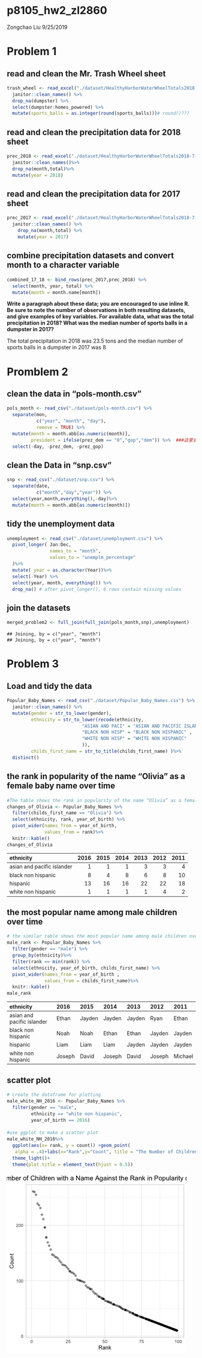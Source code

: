 p8105\_hw2\_zl2860
================
Zongchao Liu
9/25/2019

# Problem 1

## read and clean the Mr. Trash Wheel sheet

``` r
trash_wheel <- read_excel("./dataset/HealthyHarborWaterWheelTotals2018-7-28.xlsx", sheet = 1) %>%
  janitor::clean_names() %>%
  drop_na(dumpster) %>%
  select(dumpster:homes_powered) %>%
  mutate(sports_balls = as.integer(round(sports_balls)))# round()???
```

## read and clean the precipitation data for 2018 sheet

``` r
prec_2018 <- read_excel("./dataset/HealthyHarborWaterWheelTotals2018-7-28.xlsx", sheet = 3, skip = 1)%>%
  janitor::clean_names()%>%
  drop_na(month,total)%>%
  mutate(year = 2018)
```

## read and clean the precipitation data for 2017 sheet

``` r
prec_2017 <- read_excel("./dataset/HealthyHarborWaterWheelTotals2018-7-28.xlsx", sheet = 4, skip = 1)%>%
  janitor::clean_names() %>%
    drop_na(month,total) %>%
    mutate(year = 2017)
```

## combine precipitation datasets and convert month to a character variable

``` r
combined_17_18 <- bind_rows(prec_2017,prec_2018) %>%
  select(month, year, total) %>%
  mutate(month = month.name[month]) 
```

**Write a paragraph about these data; you are encouraged to use inline
R. Be sure to note the number of observations in both resulting
datasets, and give examples of key variables. For available data, what
was the total precipitation in 2018? What was the median number of
sports balls in a dumpster in 2017?**

The total precipitation in 2018 was 23.5 tons and the median number of
sports balls in a dumpster in 2017 was 8

# Promblem 2

## clean the data in “pols-month.csv”

``` r
pols_month <- read_csv("./dataset/pols-month.csv") %>%
  separate(mon,
           c("year", "month", "day"),
           remove = TRUE) %>%
  mutate(month = month.abb[as.numeric(month)],
         president = ifelse(prez_dem == "0","gop","dem")) %>%  ###这里会凉,0,1,2???
  select(-day, -prez_dem, -prez_gop)
```

## clean the Data in “snp.csv”

``` r
snp <- read_csv("./dataset/snp.csv") %>%
  separate(date,
           c("month","day","year")) %>%
  select(year,month,everything(),-day)%>%
  mutate(month = month.abb[as.numeric(month)])
```

## tidy the unemployment data

``` r
unemployment <- read_csv("./dataset/unemployment.csv") %>%
  pivot_longer( Jan:Dec,
                names_to = "month",
                values_to = "unemplm_percentage"
  )%>%
  mutate( year = as.character(Year))%>%
  select(-Year) %>%
  select(year, month, everything()) %>%
  drop_na() # after pivot_longer(), 6 rows contain missing values
```

## join the datasets

``` r
merged_problem2 <- full_join(full_join(pols_month,snp),unemployment)
```

    ## Joining, by = c("year", "month")
    ## Joining, by = c("year", "month")

# Problem 3

## Load and tidy the data

``` r
Popular_Baby_Names <- read_csv("./dataset/Popular_Baby_Names.csv") %>%
  janitor::clean_names() %>%
  mutate(gender = str_to_lower(gender),
         ethnicity = str_to_lower(recode(ethnicity,
                            "ASIAN AND PACI" = "ASIAN AND PACIFIC ISLANDER",
                            "BLACK NON HISP" = "BLACK NON HISPANIC" ,
                            "WHITE NON HISP" = "WHITE NON HISPANIC"
                            )),
         childs_first_name = str_to_title(childs_first_name) )%>%
  distinct()
```

## the rank in popularity of the name “Olivia” as a female baby name over time

``` r
#The table shows the rank in popularity of the name “Olivia” as a female baby name over time
changes_of_Olivia <- Popular_Baby_Names %>%
  filter(childs_first_name == "Olivia") %>%
  select(ethnicity, rank, year_of_birth) %>%
  pivot_wider(names_from = year_of_birth,
              values_from = rank)%>%
  knitr::kable()
changes_of_Olivia
```

| ethnicity                  | 2016 | 2015 | 2014 | 2013 | 2012 | 2011 |
| :------------------------- | ---: | ---: | ---: | ---: | ---: | ---: |
| asian and pacific islander |    1 |    1 |    1 |    3 |    3 |    4 |
| black non hispanic         |    8 |    4 |    8 |    6 |    8 |   10 |
| hispanic                   |   13 |   16 |   16 |   22 |   22 |   18 |
| white non hispanic         |    1 |    1 |    1 |    1 |    4 |    2 |

## the most popular name among male children over time

``` r
# the similar table shows the most popular name among male children over time  
male_rank <- Popular_Baby_Names %>%
  filter(gender == "male") %>%
  group_by(ethnicity)%>%
  filter(rank == min(rank)) %>%
  select(ethnicity, year_of_birth, childs_first_name) %>%
  pivot_wider(names_from = year_of_birth ,
              values_from = childs_first_name)%>%
  knitr::kable()
male_rank
```

| ethnicity                  | 2016   | 2015   | 2014   | 2013   | 2012   | 2011    |
| :------------------------- | :----- | :----- | :----- | :----- | :----- | :------ |
| asian and pacific islander | Ethan  | Jayden | Jayden | Jayden | Ryan   | Ethan   |
| black non hispanic         | Noah   | Noah   | Ethan  | Ethan  | Jayden | Jayden  |
| hispanic                   | Liam   | Liam   | Liam   | Jayden | Jayden | Jayden  |
| white non hispanic         | Joseph | David  | Joseph | David  | Joseph | Michael |

## scatter plot

``` r
# create the dataframe for plotting
male_white_NH_2016 <- Popular_Baby_Names %>%
  filter(gender == "male",
         ethnicity == "white non hispanic",
         year_of_birth == 2016)

#use ggplot to make a scatter plot
male_white_NH_2016%>%
  ggplot(aes(x= rank, y = count)) +geom_point(
   alpha = .4)+labs(x="Rank",y="Count", title = "The Number of Children with a Name Against the Rank in Popularity of That Name")+
  theme_light()+
  theme(plot.title = element_text(hjust = 0.5))
```

![](p8105_hw2_zl2860_files/figure-gfm/unnamed-chunk-12-1.png)<!-- -->
